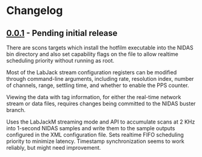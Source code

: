 # Changelog


## [0.0.1] - Pending initial release

  There are scons targets which install the hotfilm executable into the NIDAS
  bin directory and also set capability flags on the file to allow realtime
  scheduling priority without running as root.

  Most of the LabJack stream configuration registers can be modified through
  command-line arguments, including rate, resolution index, number of
  channels, range, settling time, and whether to enable the PPS counter.

  Viewing the data with tag information, for either the real-time network
  stream or data files, requires changes being committed to the NIDAS buster
  branch.

  Uses the LabJackM streaming mode and API to accumulate scans at 2 KHz into
  1-second NIDAS samples and write them to the sample outputs configured in
  the XML configuration file.  Sets realtime FIFO scheduling priority to
  minimize latency.  Timestamp synchronization seems to work reliably, but
  might need improvement.

<!-- Versions -->
[unreleased]: https://github.com/NCAR/hotfilm/compare/v0.0.1...HEAD
[0.0.1]: https://github.com/NCAR/hotfilm/releases/tag/v0.0.1
